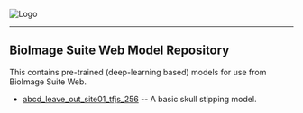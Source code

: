 ![Logo](https://bioimagesuiteweb.github.io/bisweb-manual/bisweb_newlogo_small.png)


---

## BioImage Suite Web Model Repository

This contains pre-trained (deep-learning based) models for use from BioImage Suite Web.

* [abcd_leave_out_site01_tfjs_256](abcd_leave_out_site01_tfjs_256) -- A basic
  skull stipping model.
